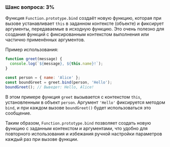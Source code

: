 ### Шанс вопроса: 3%

Функция `Function.prototype.bind` создаёт новую функцию, которая при вызове устанавливает `this` в заданном контексте (объекте) и фиксирует аргументы, передаваемые в исходную функцию. Это очень полезно для создания функций с фиксированным контекстом выполнения или частично применённых аргументов.

Пример использования:
```javascript
function greet(message) {
  console.log(`${message}, ${this.name}!`);
}

const person = { name: 'Alice' };
const boundGreet = greet.bind(person, 'Hello');
boundGreet(); // Выведет: Hello, Alice!
```
В этом примере функция `greet` вызывается с контекстом `this`, установленным в объект `person`. Аргумент `'Hello'` фиксируется методом `bind`, и при каждом вызове `boundGreet()` будет использоваться это сообщение.

Таким образом, `Function.prototype.bind` позволяет создать новую функцию с заданным контекстом и аргументами, что удобно для повторного использования и избежания ручной настройки параметров каждый раз при вызове функции.